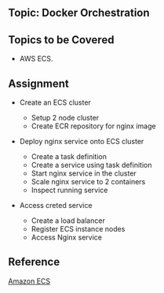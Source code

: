 ## Topic: Docker Orchestration

Topics to be Covered
------------------------
* AWS ECS.

Assignment
-------------------
* Create an ECS cluster
	- Setup 2 node cluster
	- Create ECR repository for nginx image

* Deploy nginx service onto ECS cluster
	- Create a task definition
	- Create a service using task definition
	- Start nginx service in the cluster
	- Scale nginx service to 2 containers
	- Inspect running service

* Access creted service 
	- Create a load balancer
	- Register ECS instance nodes 
	- Access Nginx service

Reference
-----------------
[Amazon ECS](https://docs.aws.amazon.com/AmazonECS/latest/developerguide/Welcome.html)
